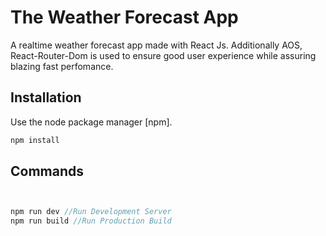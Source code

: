 # The Weather Forecast App

A realtime weather forecast app made with React Js. Additionally AOS, React-Router-Dom is used to ensure good user experience while assuring blazing fast perfomance. 


## Installation

Use the node package manager [npm].

```bash
npm install
```

## Commands

```javascript


npm run dev //Run Development Server
npm run build //Run Production Build


```
